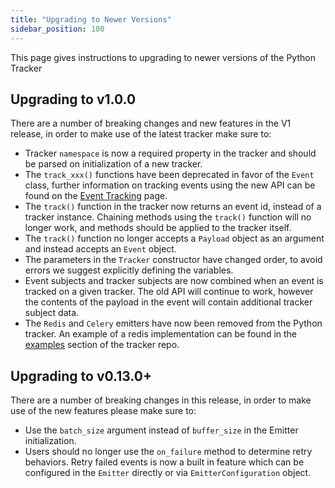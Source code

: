 ```yaml
---
title: "Upgrading to Newer Versions"
sidebar_position: 100
---
```


This page gives instructions to upgrading to newer versions of the Python Tracker
## Upgrading to v1.0.0
There are a number of breaking changes and new features in the V1 release, in order to make use of the latest tracker make sure to:

- Tracker `namespace` is now a required property in the tracker and should be parsed on initialization of a new tracker.
- The `track_xxx()` functions have been deprecated in favor of the `Event` class, further information on tracking events using the new API can be found on the [Event Tracking](/docs/sources/trackers/python-tracker/tracking-specific-events/index.md) page.
- The `track()` function in the tracker now returns an event id, instead of a tracker instance. Chaining methods using the `track()` function will no longer work, and methods should be applied to the tracker itself.
- The `track()` function no longer accepts a `Payload` object as an argument and instead accepts an `Event` object. 
- The parameters in the `Tracker` constructor have changed order, to avoid errors we suggest explicitly defining the variables.
- Event subjects and tracker subjects are now combined when an event is tracked on a given tracker. The old API will continue to work, however the contents of the payload in the event will contain additional tracker subject data.
- The `Redis` and `Celery` emitters have now been removed from the Python tracker. An example of a redis implementation can be found in the [examples](https://github.com/snowplow/snowplow-python-tracker/tree/master/examples/redis_example) section of the tracker repo. 
## Upgrading to v0.13.0+
There are a number of breaking changes in this release, in order to make use of the new features please make sure to:

- Use the `batch_size` argument instead of `buffer_size` in the Emitter initialization.
- Users should no longer use the `on_failure` method to determine retry behaviors. Retry failed events is now a built in feature which can be configured in the `Emitter` directly or via `EmitterConfiguration` object.

